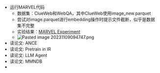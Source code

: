 
- 运行MARVEL代码
	- 数据集：ClueWeb和WebQA，其中ClueWeb使用image_new.parquet
	- 尝试对image.parquet进行embedding操作时提示文件截断，似乎是数据集不完整
	- 实验结果：[MARVEL Experiment](https://docs.google.com/spreadsheets/d/1hx-bqopQI_Glnqidk341JOiVQ9aLS6yq5Ms_TUtLa9U/edit#gid=0)
	- ![Pasted image 20231109094747.png](https://cdn.jsdelivr.net/gh/xhd0728/oss-github-picgo-repository/picgo/Pasted%20image%2020231109094747.png)
- 读论文: ANCE
- 读论文: Pretrain in IR
- 读论文: LLM Agent
- 读论文: MMNDB
- 